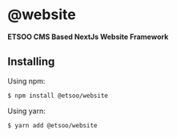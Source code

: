 # @website
**ETSOO CMS Based NextJs Website Framework**

## Installing

Using npm:

```bash
$ npm install @etsoo/website
```

Using yarn:

```bash
$ yarn add @etsoo/website
```